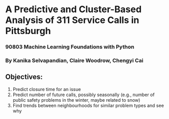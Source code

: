 # A Predictive and Cluster-Based Analysis of 311 Service Calls in Pittsburgh

### 90803 Machine Learning Foundations with Python

### By Kanika Selvapandian, Claire Woodrow, Chengyi Cai

## Objectives:

1. Predict closure time for an issue
2. Predict number of future calls, possibly seasonally (e.g., number of public safety problems in the winter, maybe related to snow)
3. Find trends between neighbourhoods for similar problem types and see why
